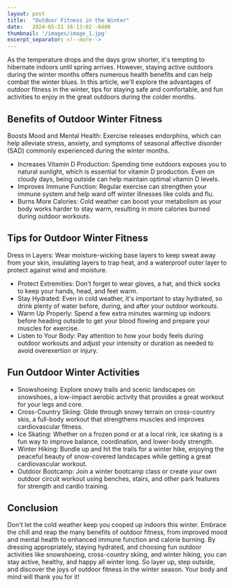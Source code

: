 ```yaml
---
layout: post
title:  "Outdoor Fitness in the Winter"
date:   2024-05-21 16:13:02 -0400
thumbnail: '/images/image_1.jpg'
excerpt_separator: <!--more-->
---
```

As the temperature drops and the days grow shorter, it's tempting to hibernate indoors until spring arrives. <!--more--> However, staying active outdoors during the winter months offers numerous health benefits and can help combat the winter blues. In this article, we'll explore the advantages of outdoor fitness in the winter, tips for staying safe and comfortable, and fun activities to enjoy in the great outdoors during the colder months.

## Benefits of Outdoor Winter Fitness
Boosts Mood and Mental Health: Exercise releases endorphins, which can help alleviate stress, anxiety, and symptoms of seasonal affective disorder (SAD) commonly experienced during the winter months.
* Increases Vitamin D Production: Spending time outdoors exposes you to natural sunlight, which is essential for vitamin D production. Even on cloudy days, being outside can help maintain optimal vitamin D levels.
* Improves Immune Function: Regular exercise can strengthen your immune system and help ward off winter illnesses like colds and flu.
* Burns More Calories: Cold weather can boost your metabolism as your body works harder to stay warm, resulting in more calories burned during outdoor workouts.

## Tips for Outdoor Winter Fitness
Dress in Layers: Wear moisture-wicking base layers to keep sweat away from your skin, insulating layers to trap heat, and a waterproof outer layer to protect against wind and moisture.
* Protect Extremities: Don't forget to wear gloves, a hat, and thick socks to keep your hands, head, and feet warm.
* Stay Hydrated: Even in cold weather, it's important to stay hydrated, so drink plenty of water before, during, and after your outdoor workouts.
* Warm Up Properly: Spend a few extra minutes warming up indoors before heading outside to get your blood flowing and prepare your muscles for exercise.
* Listen to Your Body: Pay attention to how your body feels during outdoor workouts and adjust your intensity or duration as needed to avoid overexertion or injury.

## Fun Outdoor Winter Activities
* Snowshoeing: Explore snowy trails and scenic landscapes on snowshoes, a low-impact aerobic activity that provides a great workout for your legs and core.
* Cross-Country Skiing: Glide through snowy terrain on cross-country skis, a full-body workout that strengthens muscles and improves cardiovascular fitness.
* Ice Skating: Whether on a frozen pond or at a local rink, ice skating is a fun way to improve balance, coordination, and lower-body strength.
* Winter Hiking: Bundle up and hit the trails for a winter hike, enjoying the peaceful beauty of snow-covered landscapes while getting a great cardiovascular workout.
* Outdoor Bootcamp: Join a winter bootcamp class or create your own outdoor circuit workout using benches, stairs, and other park features for strength and cardio training.

## Conclusion
Don't let the cold weather keep you cooped up indoors this winter. Embrace the chill and reap the many benefits of outdoor fitness, from improved mood and mental health to enhanced immune function and calorie burning. By dressing appropriately, staying hydrated, and choosing fun outdoor activities like snowshoeing, cross-country skiing, and winter hiking, you can stay active, healthy, and happy all winter long. So layer up, step outside, and discover the joys of outdoor fitness in the winter season. Your body and mind will thank you for it!
